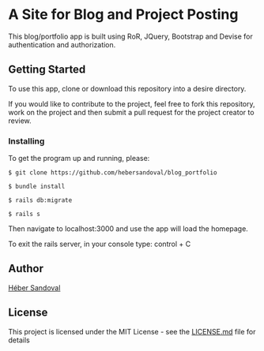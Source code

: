 # A Site for Blog and Project Posting

This blog/portfolio app is built using RoR, JQuery, Bootstrap and Devise for authentication and authorization.

## Getting Started

To use this app, clone or download this repository into a desire directory.

If you would like to contribute to the project, feel free to fork this repository, work on the project and then submit a pull request for the project creator to review.

### Installing

To get the program up and running, please:

```
$ git clone https://github.com/hebersandoval/blog_portfolio

$ bundle install

$ rails db:migrate

$ rails s
```

Then navigate to localhost:3000 and use the app will load the homepage.

To exit the rails server, in your console type: control + C


## Author

[Héber Sandoval](https://github.com/hebersandoval/blog_portfolio)

## License

This project is licensed under the MIT License - see the [LICENSE.md](LICENSE.md) file for details

